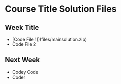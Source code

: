 # Course Title Solution Files

## Week Title
* [Code File 1])(files/mainsolution.zip)
*  Code File 2


## Next Week 
* Codey Code
* Coder
